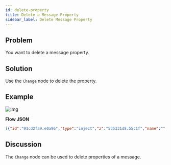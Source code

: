 ```yaml
---
id: delete-property
title: Delete a Message Property
sidebar_label: Delete Message Property
---
```


## Problem

You want to delete a message property.

## Solution

Use the <code class="node">Change</code> node to delete the property.

## Example

![img](https://igniteresources.blob.core.windows.net/public/docs/static/assets/docs/messages/delete-message-property.png)

<b>Flow JSON</b>

~~~json
[{"id":"91cd2fa9.e0a96","type":"inject","z":"535331d8.55c1f","name":"","topic":"","payload":"","payloadType":"date","repeat":"","crontab":"","once":false,"x":140,"y":180,"wires":[["54ec03e4.5714bc"]]},{"id":"54ec03e4.5714bc","type":"change","z":"535331d8.55c1f","name":"","rules":[{"t":"delete","p":"payload","pt":"msg"}],"action":"","property":"","from":"","to":"","reg":false,"x":350,"y":180,"wires":[["321900de.3cbea"]]},{"id":"321900de.3cbea","type":"debug","z":"535331d8.55c1f","name":"","active":true,"console":"false","complete":"false","x":550,"y":180,"wires":[]}]
~~~

## Discussion

The <code class="node">Change</code> node can be used to delete properties of a message.
